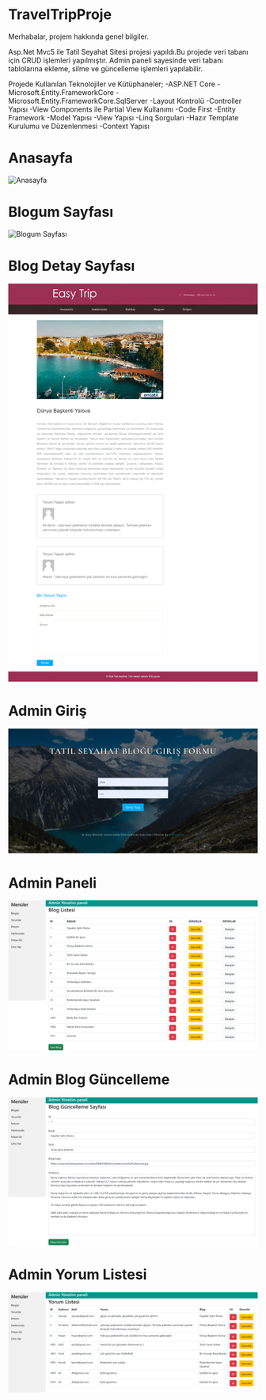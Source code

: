 # TravelTripProje
Merhabalar, projem hakkında genel bilgiler.

Asp.Net Mvc5 ile Tatil Seyahat Sitesi projesi yapıldı.Bu projede veri tabanı için  CRUD işlemleri yapılmıştır.
Admin paneli sayesinde veri tabanı tablolarına ekleme, silme ve güncelleme işlemleri yapılabilir.

Projede Kullanılan Teknolojiler ve Kütüphaneler;
-ASP.NET Core 
-Microsoft.Entity.FrameworkCore 
-Microsoft.Entity.FrameworkCore.SqlServer 
-Layout Kontrolü
-Controller Yapısı
-View Components ile Partial View Kullanımı
-Code First
-Entity Framework
-Model Yapısı
-View Yapısı
-Linq Sorguları
-Hazır Template Kurulumu ve Düzenlenmesi
-Context Yapısı

# Anasayfa 
![Anasayfa](https://raw.githubusercontent.com/ufukaygun/TravelTripProje/master/TravelTripProje/Assets/Travel-Anasayfa.png)

# Blogum Sayfası
![Blogum Sayfası](TravelTripProje/Assets/Travel-Blog.png)

# Blog Detay Sayfası
![Blogum Detay Sayfası](TravelTripProje/Assets/Travel-BlogDetay.png)

# Admin Giriş
![Admin Giriş](TravelTripProje/Assets/Travel-Admin-Giris.png)

# Admin Paneli
![Admin Paneli](TravelTripProje/Assets/Travel-Admin-Paneli.png)

# Admin Blog Güncelleme
![Admin Blog Güncelleme](TravelTripProje/Assets/Travel-Admin-Blog-Guncelleme.png)

# Admin Yorum Listesi
![Admin Yorum Listesi](TravelTripProje/Assets/Travel-Admin-Yorum-Listesi.png)
